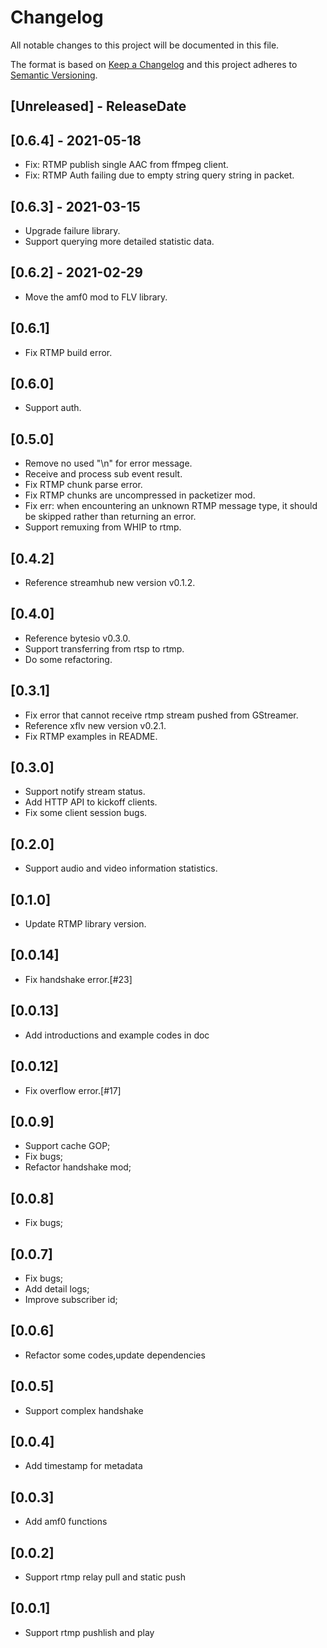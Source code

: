 # Changelog

All notable changes to this project will be documented in this file.

The format is based on [Keep a Changelog](http://keepachangelog.com/)
and this project adheres to [Semantic Versioning](http://semver.org/).

<!-- next-header -->

## [Unreleased] - ReleaseDate



## [0.6.4] - 2021-05-18
- Fix: RTMP publish single AAC from ffmpeg client. 
- Fix: RTMP Auth failing due to empty string query string in packet.

## [0.6.3] - 2021-03-15
- Upgrade failure library.
- Support querying more detailed statistic data.

## [0.6.2] - 2021-02-29
- Move the amf0 mod to FLV library.

## [0.6.1]
- Fix RTMP build error.

## [0.6.0]
- Support auth.

## [0.5.0]
- Remove no used "\n" for error message.
- Receive and process sub event result.
- Fix RTMP chunk parse error.
- Fix RTMP chunks are uncompressed in packetizer mod.
- Fix err: when encountering an unknown RTMP message type, it should be skipped rather than returning an error.
- Support remuxing from WHIP to rtmp.

## [0.4.2]
- Reference streamhub new version v0.1.2.

## [0.4.0]
- Reference bytesio v0.3.0.
- Support transferring from rtsp to rtmp.
- Do some refactoring.

## [0.3.1]
- Fix error that cannot receive rtmp stream pushed from GStreamer.
- Reference xflv new version v0.2.1.
- Fix RTMP examples in README.

## [0.3.0]
- Support notify stream status.
- Add HTTP API to kickoff clients.
- Fix some client session bugs.

## [0.2.0]
- Support audio and video information statistics.

## [0.1.0]
- Update RTMP library version.

## [0.0.14]
- Fix handshake error.[#23]

## [0.0.13]
- Add introductions and example codes in doc

## [0.0.12]
- Fix overflow error.[#17]

## [0.0.9]
- Support cache GOP;
- Fix bugs;
- Refactor handshake mod;

## [0.0.8]
- Fix bugs;

## [0.0.7]
- Fix bugs;
- Add detail logs;
- Improve subscriber id;

## [0.0.6]
- Refactor some codes,update dependencies

## [0.0.5]
- Support complex handshake

## [0.0.4]
- Add timestamp for metadata 

## [0.0.3]
- Add amf0 functions 

## [0.0.2]
- Support rtmp relay pull and static push

## [0.0.1]
- Support rtmp pushlish and play



